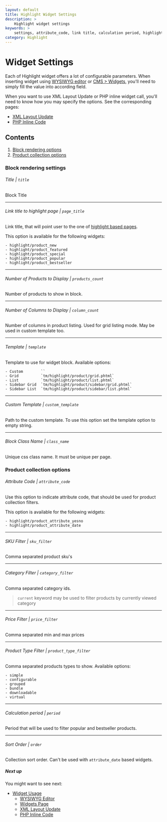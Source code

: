```yaml
---
layout: default
title: Highlight Widget Settings
description: >
    Highlight widget settings
keywords: >
    settings, attribute_code, link title, calculation period, highlight sort order
category: Highlight
---
```


# Widget Settings

Each of Highlight widget offers a lot of configurable parameters. When 
inserting widget using [WYSIWYG editor][usage_wysiwyg_editor] or 
[CMS > Widgets][usage_widgets_page], you'll need to simply fill the value into
according field.

When you want to use XML Layout Update or PHP inline widget call, you'll need to 
know how you may specify the options. See the corresponding pages:

- [XML Layout Update][usage_xml_update]
- [PHP Inline Code][usage_php]

## Contents

1. [Block rendering options](#block-rendering-options)
2. [Product collection options](#product-collection-options)

### Block rendering settings

###### Title | `title`

Block Title

---

###### Link title to highlight page | `page_title`

Link title, that will point user to the one of [highlight based pages][pages].

This option is available for the following widgets:

```
- highlight/product_new
- highlight/product_featured
- highlight/product_special
- highlight/product_popular
- highlight/product_bestseller
```

---

###### Number of Products to Display | `products_count`

Number of products to show in block.

---

###### Number of Columns to Display | `column_count`

Number of columns in product listing. Used for grid listing mode. May be used 
in custom template too.

---

###### Template | `template`

Template to use for widget block. Available options:

```
- Custom        ``
- Grid          `tm/highlight/product/grid.phtml`
- List          `tm/highlight/product/list.phtml`
- Sidebar Grid  `tm/highlight/product/sidebar/grid.phtml`
- Sidebar List  `tm/highlight/product/sidebar/list.phtml`
```

---

###### Custom Template | `custom_template`

Path to the custom template. To use this option set the template option to empty 
string.

---

###### Block Class Name | `class_name`

Unique css class name. It must be unique per page.

### Product collection options

###### Attribute Code | `attribute_code`

Use this option to indicate attribute code, that should be used for product 
collection filters.

This option is available for the following widgets:

```
- highlight/product_attribute_yesno
- highlight/product_attribute_date
```

---

###### SKU Filter | `sku_filter`

Comma separated product sku's

---

###### Category Filter | `category_filter`

Comma separated category ids. 

> `current` keyword may be used to filter products by currently viewed category

---

###### Price Filter  | `price_filter`

Comma separated min and max prices

---

###### Product Type Filter | `product_type_filter`

Comma separated products types to show. Available options:

```
- simple
- configurable
- grouped
- bundle
- downloadable
- virtual
```

---

###### Calculation period | `period`

Period that will be used to filter popular and bestseller products.

---

###### Sort Order | `order`

Collection sort order. Can't be used with `attribute_date` based widgets.

##### Next up

You might want to see next: 

- [Widget Usage](/extensions/highlight/widgets/usage/)
    - [WYSIWYG Editor](/extensions/highlight/widgets/usage/#wysiwyg-editor)
    - [Widgets Page](/extensions/highlight/widgets/usage/#widgets-page)
    - [XML Layout Update](/extensions/highlight/widgets/usage/#xml-layout-update)
    - [PHP Inline Code](/extensions/highlight/widgets/usage/#php-inline-code)

[pages]: /extensions/highlight/pages/
[usage_wysiwyg_editor]: /extensions/highlight/widgets/usage/#wysiwyg-editor
[usage_widgets_page]: /extensions/highlight/widgets/usage/#widgets-page
[usage_xml_update]: /extensions/highlight/widgets/usage/#xml-layout-update
[usage_php]: /extensions/highlight/widgets/usage/#php-inline-code
